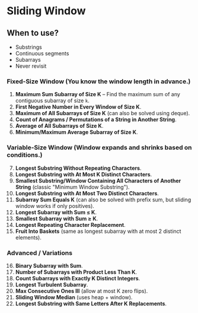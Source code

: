 # Sliding Window

## When to use?
- Substrings
- Continuous segments
- Subarrays
- Never revisit

### Fixed-Size Window (You know the window length in advance.)

1. **Maximum Sum Subarray of Size K** – Find the maximum sum of any contiguous subarray of size `k`.
2. **First Negative Number in Every Window of Size K**.
3. **Maximum of All Subarrays of Size K** (can also be solved using deque).
4. **Count of Anagrams / Permutations of a String in Another String**.
5. **Average of All Subarrays of Size K**.
6. **Minimum/Maximum Average Subarray of Size K**.

### Variable-Size Window (Window expands and shrinks based on conditions.)
7. **Longest Substring Without Repeating Characters**.
8. **Longest Substring with At Most K Distinct Characters**.
9. **Smallest Substring/Window Containing All Characters of Another String** (classic "Minimum Window Substring").
10. **Longest Substring with At Most Two Distinct Characters**.
11. **Subarray Sum Equals K** (can also be solved with prefix sum, but sliding window works if only positives).
12. **Longest Subarray with Sum ≤ K**.
13. **Smallest Subarray with Sum ≥ K**.
14. **Longest Repeating Character Replacement**.
15. **Fruit Into Baskets** (same as longest subarray with at most 2 distinct elements).

### Advanced / Variations

16. **Binary Subarray with Sum**.
17. **Number of Subarrays with Product Less Than K**.
18. **Count Subarrays with Exactly K Distinct Integers**.
19. **Longest Turbulent Subarray**.
20. **Max Consecutive Ones III** (allow at most K zero flips).
21. **Sliding Window Median** (uses heap + window).
22. **Longest Substring with Same Letters After K Replacements**.